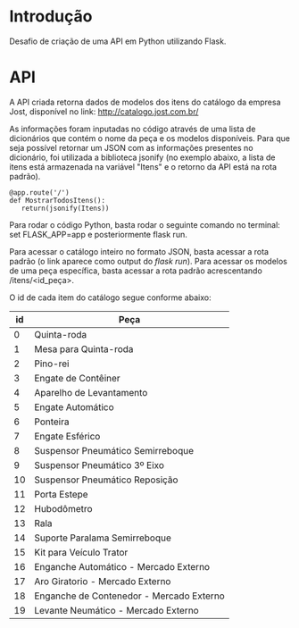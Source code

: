 # Introdução

Desafio de criação de uma API em Python utilizando Flask.

# API

A API criada retorna dados de modelos dos itens do catálogo da empresa Jost, disponível no link: http://catalogo.jost.com.br/

As informações foram inputadas no código através de uma lista de dicionários que contém o nome da peça e os modelos disponíveis. Para que seja possível retornar um JSON com as informações presentes no dicionário, foi utilizada a biblioteca jsonify (no exemplo abaixo, a lista de itens está armazenada na variável "Itens" e o retorno da API está na rota padrão).
```
@app.route('/')
def MostrarTodosItens():
   return(jsonify(Itens))
```

Para rodar o código Python, basta rodar o seguinte comando no terminal: set FLASK_APP=app e posteriormente flask run.

Para acessar o catálogo inteiro no formato JSON, basta acessar a rota padrão (o link aparece como output do *flask run*). Para acessar os modelos de uma peça específica, basta acessar a rota padrão acrescentando /itens/<id_peça>.

O id de cada item do catálogo segue conforme abaixo:

| id | Peça |
| ------------- | ------------- |
| 0 | Quinta-roda |
| 1 | Mesa para Quinta-roda |
| 2 | Pino-rei |
| 3 | Engate de Contêiner |
| 4 | Aparelho de Levantamento |
| 5 | Engate Automático |
| 6 | Ponteira |
| 7 | Engate Esférico |
| 8 | Suspensor Pneumático Semirreboque |
| 9 | Suspensor Pneumático 3º Eixo |
| 10 | Suspensor Pneumático Reposição |
| 11 | Porta Estepe |
| 12 | Hubodômetro |
| 13 | Rala |
| 14 | Suporte Paralama Semirreboque |
| 15 | Kit para Veículo Trator |
| 16 | Enganche Automático - Mercado Externo |
| 17 | Aro Giratorio - Mercado Externo |
| 18 | Enganche de Contenedor - Mercado Externo |
| 19 | Levante Neumático - Mercado Externo |

